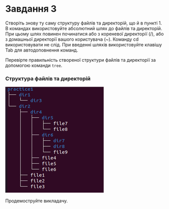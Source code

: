# Завдання 3

Створіть знову ту саму структуру файлів та директорій, що й в пункті 1. В командах використовуйте абсолютний шлях до файлів та директорій. При цьому шлях повинен починатися або з кореневої директорії (/), або з домашньої директорії вашого користувача (~). Команду cd використовувати не слід. При введенні шляхів використовуйте клавішу Tab для автодоповнення команд.

Перевірте правильність створеної структури файлів та директорії за допомогою команди `tree`.

### Структура файлів та директорій

![structure1](./structure1.png)

Продемоструйте викладачу.
